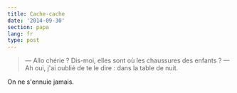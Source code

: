 ```yaml
---
title: Cache-cache
date: '2014-09-30'
section: papa
lang: fr
type: post
---
```


> — Allo chérie ? Dis-moi, elles sont où les chaussures des enfants ?
> — Ah oui, j'ai oublié de te le dire : dans la table de nuit.

On ne s'ennuie jamais.
